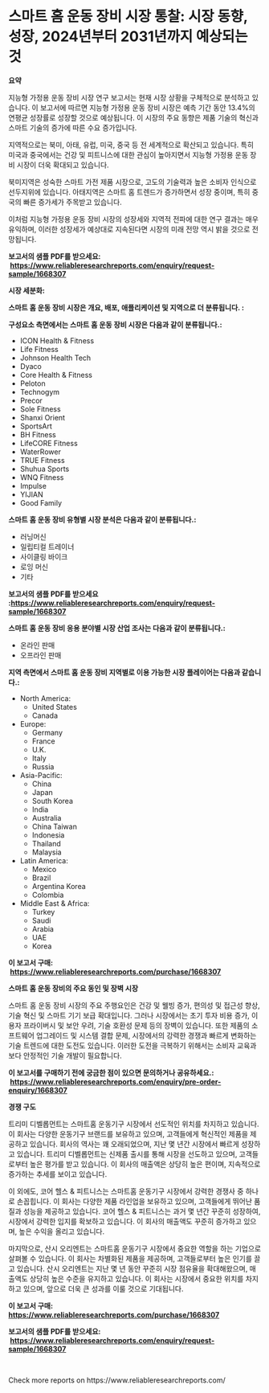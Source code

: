 <p><h1>스마트 홈 운동 장비 시장 통찰: 시장 동향, 성장, 2024년부터 2031년까지 예상되는 것</h1></p><p><strong>요약</strong></p>
<p><p>지능형 가정용 운동 장비 시장 연구 보고서는 현재 시장 상황을 구체적으로 분석하고 있습니다. 이 보고서에 따르면 지능형 가정용 운동 장비 시장은 예측 기간 동안 13.4%의 연평균 성장률로 성장할 것으로 예상됩니다. 이 시장의 주요 동향은 제품 기술의 혁신과 스마트 기술의 증가에 따른 수요 증가입니다.</p><p>지역적으로는 북미, 아태, 유럽, 미국, 중국 등 전 세계적으로 확산되고 있습니다. 특히 미국과 중국에서는 건강 및 피트니스에 대한 관심이 높아지면서 지능형 가정용 운동 장비 시장이 더욱 확대되고 있습니다.</p><p>북미지역은 성숙한 스마트 가전 제품 시장으로, 고도의 기술력과 높은 소비자 인식으로 선두지위에 있습니다. 아태지역은 스마트 홈 트렌드가 증가하면서 성장 중이며, 특히 중국의 빠른 증가세가 주목받고 있습니다.</p><p>이처럼 지능형 가정용 운동 장비 시장의 성장세와 지역적 전파에 대한 연구 결과는 매우 유익하며, 이러한 성장세가 예상대로 지속된다면 시장의 미래 전망 역시 밝을 것으로 전망됩니다.</p></p>
<p><strong>보고서의 샘플 PDF를 받으세요: &nbsp;<a href="https://www.reliableresearchreports.com/enquiry/request-sample/1668307">https://www.reliableresearchreports.com/enquiry/request-sample/1668307</a></strong></p>
<p><strong>시장 세분화:</strong></p>
<p><strong> 스마트 홈 운동 장비 시장은 개요, 배포, 애플리케이션 및 지역으로 더 분류됩니다. :</strong></p>
<p><strong>구성요소 측면에서는 스마트 홈 운동 장비 시장은 다음과 같이 분류됩니다.:</strong></p>
<p><ul><li>ICON Health & Fitness</li><li>Life Fitness</li><li>Johnson Health Tech</li><li>Dyaco</li><li>Core Health & Fitness</li><li>Peloton</li><li>Technogym</li><li>Precor</li><li>Sole Fitness</li><li>Shanxi Orient</li><li>SportsArt</li><li>BH Fitness</li><li>LifeCORE Fitness</li><li>WaterRower</li><li>TRUE Fitness</li><li>Shuhua Sports</li><li>WNQ Fitness</li><li>Impulse</li><li>YIJIAN</li><li>Good Family</li></ul></p>
<p><strong> 스마트 홈 운동 장비 유형별 시장 분석은 다음과 같이 분류됩니다.:</strong></p>
<p><ul><li>러닝머신</li><li>일립티컬 트레이너</li><li>사이클링 바이크</li><li>로잉 머신</li><li>기타</li></ul></p>
<p><strong>보고서의 샘플 PDF를 받으세요 :<a href="https://www.reliableresearchreports.com/enquiry/request-sample/1668307">https://www.reliableresearchreports.com/enquiry/request-sample/1668307</a></strong></p>
<p><strong> 스마트 홈 운동 장비 응용 분야별 시장 산업 조사는 다음과 같이 분류됩니다.:</strong></p>
<p><ul><li>온라인 판매</li><li>오프라인 판매</li></ul></p>
<p><strong>지역 측면에서 스마트 홈 운동 장비 지역별로 이용 가능한 시장 플레이어는 다음과 같습니다.:</strong></p>
<p><ul>
    <li>
        North America:
        <ul>
            <li>United States</li>
            <li>Canada</li>
        </ul>
    </li>
    <li>
        Europe:
        <ul>
            <li>Germany</li>
            <li>France</li>
            <li>U.K.</li>
            <li>Italy</li>
            <li>Russia</li>
        </ul>
    </li>
    <li>
        Asia-Pacific:
        <ul>
            <li>China</li>
            <li>Japan</li>
            <li>South Korea</li>
            <li>India</li>
            <li>Australia</li>
            <li>China Taiwan</li>
            <li>Indonesia</li>
            <li>Thailand</li>
            <li>Malaysia</li>
        </ul>
    </li>
    <li>
        Latin America:
        <ul>
            <li>Mexico</li>
            <li>Brazil</li>
            <li>Argentina Korea</li>
            <li>Colombia</li>
        </ul>
    </li>
    <li>
        Middle East & Africa:
        <ul>
            <li>Turkey</li>
            <li>Saudi</li>
            <li>Arabia</li>
            <li>UAE</li>
            <li>Korea</li>
        </ul>
    </li>
    </ul></p>
<p><strong>이 보고서 구매: &nbsp;<a href="https://www.reliableresearchreports.com/purchase/1668307">https://www.reliableresearchreports.com/purchase/1668307</a></strong></p>
<p><strong>스마트 홈 운동 장비의 주요 동인 및 장벽 시장</strong></p>
<p><p>스마트 홈 운동 장비 시장의 주요 주행요인은 건강 및 웰빙 증가, 편의성 및 접근성 향상, 기술 혁신 및 스마트 기기 보급 확대입니다. 그러나 시장에서는 초기 투자 비용 증가, 이용자 프라이버시 및 보안 우려, 기술 호환성 문제 등의 장벽이 있습니다. 또한 제품의 소프트웨어 업그레이드 및 시스템 결합 문제, 시장에서의 강력한 경쟁과 빠르게 변화하는 기술 트렌드에 대한 도전도 있습니다. 이러한 도전을 극복하기 위해서는 소비자 교육과 보다 안정적인 기술 개발이 필요합니다.</p></p>
<p><strong>이 보고서를 구매하기 전에 궁금한 점이 있으면 문의하거나 공유하세요.: &nbsp;<a href="https://www.reliableresearchreports.com/enquiry/pre-order-enquiry/1668307">https://www.reliableresearchreports.com/enquiry/pre-order-enquiry/1668307</a></strong></p>
<p><strong>경쟁 구도</strong></p>
<p><p>트리미 디벨롭먼트는 스마트홈 운동기구 시장에서 선도적인 위치를 차지하고 있습니다. 이 회사는 다양한 운동기구 브랜드를 보유하고 있으며, 고객들에게 혁신적인 제품을 제공하고 있습니다. 회사의 역사는 꽤 오래되었으며, 지난 몇 년간 시장에서 빠르게 성장하고 있습니다. 트리미 디벨롭먼트는 신제품 출시를 통해 시장을 선도하고 있으며, 고객들로부터 높은 평가를 받고 있습니다. 이 회사의 매출액은 상당히 높은 편이며, 지속적으로 증가하는 추세를 보이고 있습니다.</p><p>이 외에도, 코어 헬스 & 피트니스는 스마트홈 운동기구 시장에서 강력한 경쟁사 중 하나로 손꼽힙니다. 이 회사는 다양한 제품 라인업을 보유하고 있으며, 고객들에게 뛰어난 품질과 성능을 제공하고 있습니다. 코어 헬스 & 피트니스는 과거 몇 년간 꾸준히 성장하여, 시장에서 강력한 입지를 확보하고 있습니다. 이 회사의 매출액도 꾸준히 증가하고 있으며, 높은 수익을 올리고 있습니다.</p><p>마지막으로, 산시 오리엔트는 스마트홈 운동기구 시장에서 중요한 역할을 하는 기업으로 살펴볼 수 있습니다. 이 회사는 차별화된 제품을 제공하며, 고객들로부터 높은 인기를 끌고 있습니다. 산시 오리엔트는 지난 몇 년 동안 꾸준히 시장 점유율을 확대해왔으며, 매출액도 상당히 높은 수준을 유지하고 있습니다. 이 회사는 시장에서 중요한 위치를 차지하고 있으며, 앞으로 더욱 큰 성과를 이룰 것으로 기대됩니다.</p></p>
<p><strong>이 보고서 구매: &nbsp; <a href="https://www.reliableresearchreports.com/purchase/1668307">https://www.reliableresearchreports.com/purchase/1668307</a></strong></p>
<p><strong>보고서의 샘플 PDF를 받으세요: &nbsp;<a href="https://www.reliableresearchreports.com/enquiry/request-sample/1668307">https://www.reliableresearchreports.com/enquiry/request-sample/1668307</a></strong><strong></strong></p>
<p>&nbsp;</p>
<p>Check more reports on https://www.reliableresearchreports.com/</p>